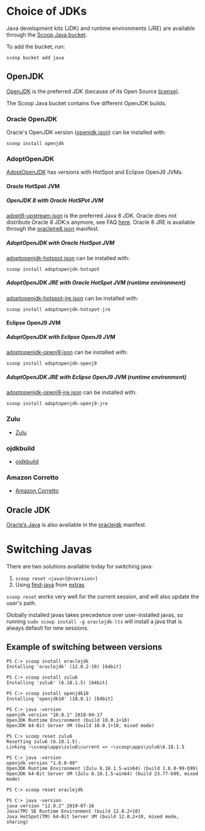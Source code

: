 # Choice of JDKs

Java development kits (JDK) and runtime environments (JRE) are available through the [Scoop Java bucket](https://github.com/scoopinstaller/java).

To add the bucket, run:
```
scoop bucket add java
```

## OpenJDK

[OpenJDK](http://openjdk.java.net) is the preferred JDK (because of its Open Source [license](http://openjdk.java.net/legal/gplv2+ce.html)).

The Scoop Java bucket contains five different OpenJDK builds.

### Oracle OpenJDK

Oracle's OpenJDK version ([openjdk.json](https://github.com/ScoopInstaller/Java/blob/master/bucket/openjdk.json)) can be installed with:

```
scoop install openjdk
```

### AdoptOpenJDK

[AdoptOpenJDK](https://adoptopenjdk.net) has versions with HotSpot and Eclipse OpenJ9 JVMs.

#### Oracle HotSpot JVM

##### OpenJDK 8 with Oracle HotSPot JVM

[adopt8-upstream.json](https://github.com/ScoopInstaller/Java/blob/master/bucket/adopt8-upstream.json) is the preferred Java 8 JDK. Oracle does not distribute Oracle 8 JDK:s anymore, see FAQ [here](https://www.oracle.com/technetwork/java/javase/overview/oracle-jdk-faqs.html). Oracle 8 JRE is available through the [oraclejre8.json](https://github.com/ScoopInstaller/Java/blob/master/bucket/oraclejre8.json) manifest.

##### AdoptOpenJDK with Oracle HotSpot JVM

[adoptopenjdk-hotspot.json](https://github.com/ScoopInstaller/Java/blob/master/bucket/adoptopenjdk-hotspot.json) can be installed with:

```
scoop install adoptopenjdk-hotspot
```

##### AdoptOpenJDK JRE with Oracle HotSpot JVM (runtime environment)

[adoptopenjdk-hotspot-jre.json](https://github.com/ScoopInstaller/Java/blob/master/bucket/adoptopenjdk-hotspot-jre.json) can be installed with:

```
scoop install adoptopenjdk-hotspot-jre
```

#### Eclipse OpenJ9 JVM

##### AdoptOpenJDK with Eclipse OpenJ9 JVM

[adoptopenjdk-openj9.json](https://github.com/ScoopInstaller/Java/blob/master/bucket/adoptopenjdk-openj9.json) can be installed with:

```
scoop install adoptopenjdk-openj9
```

##### AdoptOpenJDK JRE with Eclipse OpenJ9 JVM (runtime environment)

[adoptopenjdk-openj9-jre.json](https://github.com/ScoopInstaller/Java/blob/master/bucket/adoptopenjdk-openj9-jre.json) can be installed with:

```
scoop install adoptopenjdk-openj9-jre
```


### Zulu

- [Zulu](https://www.azul.com/products/zulu-and-zulu-enterprise)


### ojdkbuild

- [ojdkbuild](https://github.com/ojdkbuild/ojdkbuild)


### Amazon Corretto

- [Amazon Corretto](https://aws.amazon.com/corretto)


## Oracle JDK

[Oracle’s Java](https://www.oracle.com/technetwork/java/index.html) is also available in the [oraclejdk](https://github.com/ScoopInstaller/Java/blob/master/bucket/oraclejdk.json) manifest.


# Switching Javas

There are two solutions available today for switching java:

1. `scoop reset <java>[@<version>]`
2. Using [find-java](https://github.com/lukesampson/scoop-extras/blob/master/bucket/find-java.json) from [extras](https://github.com/lukesampson/scoop-extras)

`scoop reset` works very well for the current session, and will also update the user's path.

Globally installed javas takes precedence over user-installed javas, so running `sudo scoop install -g oraclejdk-lts` will install a java that is always default for new sessions.


## Example of switching between versions

```
PS C:> scoop install oraclejdk
Installing 'oraclejdk' (12.0.2-10) [64bit]

PS C:> scoop install zulu6
Installing 'zulu6' (6.18.1.5) [64bit]

PS C:> scoop install openjdk10
Installing 'openjdk10' (10.0.1) [64bit]

PS C:> java -version
openjdk version "10.0.1" 2018-04-17
OpenJDK Runtime Environment (build 10.0.1+10)
OpenJDK 64-Bit Server VM (build 10.0.1+10, mixed mode)

PS C:> scoop reset zulu6
Resetting zulu6 (6.18.1.5).
Linking ~\scoop\apps\zulu6\current => ~\scoop\apps\zulu6\6.18.1.5

PS C:> java -version
openjdk version "1.6.0-99"
OpenJDK Runtime Environment (Zulu 6.18.1.5-win64) (build 1.6.0-99-b99)
OpenJDK 64-Bit Server VM (Zulu 6.18.1.5-win64) (build 23.77-b99, mixed mode)

PS C:> scoop reset oraclejdk

PS C:> java -version
java version "12.0.2" 2019-07-16
Java(TM) SE Runtime Environment (build 12.0.2+10)
Java HotSpot(TM) 64-Bit Server VM (build 12.0.2+10, mixed mode, sharing)
```
